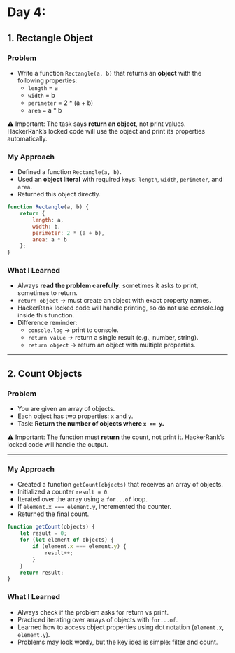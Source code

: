 # Day 4:

## 1. Rectangle Object

### Problem
- Write a function `Rectangle(a, b)` that returns an **object** with the following properties:
  - `length` = a  
  - `width` = b  
  - `perimeter` = 2 * (a + b)  
  - `area` = a * b 

⚠️ Important: The task says **return an object**, not print values.  
HackerRank’s locked code will use the object and print its properties automatically.

### My Approach
- Defined a function `Rectangle(a, b)`.  
- Used an **object literal** with required keys: `length`, `width`, `perimeter`, and `area`.  
- Returned this object directly.  

```javascript
function Rectangle(a, b) {
    return {
        length: a,
        width: b,
        perimeter: 2 * (a + b),
        area: a * b
    };
}
```

### What I Learned
- Always **read the problem carefully**: sometimes it asks to print, sometimes to return.
- `return object` → must create an object with exact property names.
- HackerRank locked code will handle printing, so do not use console.log inside this function.
- Difference reminder:
    - `console.log` → print to console.
    - `return value` → return a single result (e.g., number, string).
    - `return object` → return an object with multiple properties.

---

## 2. Count Objects

### Problem
- You are given an array of objects.  
- Each object has two properties: `x` and `y`.  
- Task: **Return the number of objects where `x == y`.**  

⚠️ Important: The function must **return** the count, not print it. HackerRank’s locked code will handle the output.

---

### My Approach
- Created a function `getCount(objects)` that receives an array of objects.  
- Initialized a counter `result = 0`.  
- Iterated over the array using a `for...of` loop.  
- If `element.x === element.y`, incremented the counter.  
- Returned the final count.  

```javascript
function getCount(objects) {
    let result = 0;
    for (let element of objects) {
        if (element.x === element.y) {
            result++;
        }
    }
    return result;
}
```
### What I Learned
- Always check if the problem asks for return vs print.
- Practiced iterating over arrays of objects with `for...of`.
- Learned how to access object properties using dot notation (`element.x`, `element.y`).
- Problems may look wordy, but the key idea is simple: filter and count.
